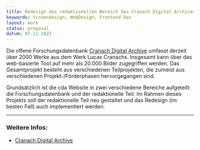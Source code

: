 ```yaml
---
title: Redesign des redaktionellen Bereich des Cranach Digital Archives
keywords: Screendesign, WebDesign, Frontend Dev
layout: work
status: proposal
datum: 07.11.2023
---
```


Die offene Forschungsdatenbank [Cranach Digital Archive](https://lucascranach.org/gallery) umfasst derzeit über 2000 Werke aus dem Werk Lucas Cranachs. Insgesamt kann über das web-basierte Tool auf mehr als 20.000 Bilder zugegriffen werden. Das Gesamtprojekt besteht aus verschiedenen Teilprojekten, die zumeist aus verschiedenen Projekt-/Förderphasen hervorgegangen sind.

Grundsätzlich ist die cda Website in zwei verschiedene Bereiche aufgeteilt: die Forschungsdatenbank und der redaktionelle Teil. Im Rahmen dieses Projekts soll der redaktionelle Teil neu gestaltet und das Redesign (im besten Fall) auch implementiert werden.

---
### Weitere Infos:
- [Cranach Digital Archive](https://lucascranach.org)